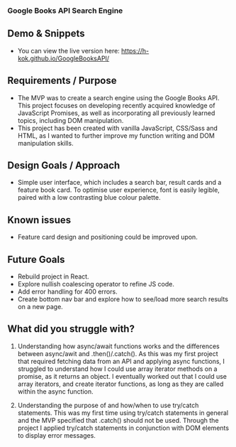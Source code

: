 ### Google Books API Search Engine

## Demo & Snippets

-   You can view the live version here: https://h-kok.github.io/GoogleBooksAPI/

## Requirements / Purpose

-   The MVP was to create a search engine using the Google Books API. This project focuses on developing recently acquired knowledge of JavaScript Promises, as well as incorporating all previously learned topics, including DOM manipulation.
-   This project has been created with vanilla JavaScript, CSS/Sass and HTML, as I wanted to further improve my function writing and DOM manipulation skills.

## Design Goals / Approach

-   Simple user interface, which includes a search bar, result cards and a feature book card. To optimise user experience, font is easily legible, paired with a low contrasting blue colour palette.

## Known issues

-   Feature card design and positioning could be improved upon.

## Future Goals

-   Rebuild project in React.
-   Explore nullish coalescing operator to refine JS code.
-   Add error handling for 400 errors.
-   Create bottom nav bar and explore how to see/load more search results on a new page.

## What did you struggle with?

1. Understanding how async/await functions works and the differences between async/awit and .then()/.catch(). As this was my first project that required fetching data from an API and applying async functions, I struggled to understand how I could use array iterator methods on a promise, as it returns an object. I eventually worked out that I could use array iterators, and create iterator functions, as long as they are called within the async function.

2. Understanding the purpose of and how/when to use try/catch statements. This was my first time using try/catch statements in general and the MVP specified that .catch() should not be used. Through the project I applied try/catch statements in conjunction with DOM elements to display error messages.
